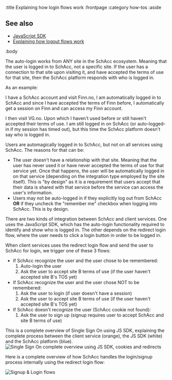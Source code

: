 :title Explaining how login flows work
:frontpage
:category how-tos
:aside

## See also

- [JavaScript SDK](/sdks/javascript/)
- [Explaining how logout flows work](/logout-flows/)

:body

The auto-login works from ANY site in the SchAcc ecosystem. Meaning that the user is logged in to SchAcc,
not a specific site. If the user has a connection to that site upon visiting it, and have accepted the
terms of use for that site, then the SchAcc platform responds with who is logged in.

As an example:
<div class="mod warning">
  <div class="bd">
    <p class="mhm">
      I have a SchAcc account and visit Finn.no, I am automatically logged in to SchAcc and since I have
      accepted the terms of Finn before, I automatically get a session on Finn and can access my Finn account.
    </p>
    <p class="mhm">
      I then visit VG.no. Upon which I haven't used before or still haven't accepted their terms of use.
      I am still logged in on SchAcc (or auto-logged-in if my session has timed out), but this time the
      SchAcc platform doesn't say who is logged in.
    </p>
  </div>
</div>

Users are automagically logged in to SchAcc, but not on all services using SchAcc.
The reasons for that can be:

* The user doesn't have a relationship with that site. Meaning that the user has never used it or have never
accepted the terms of use for that service yet. Once that happens, the user will be automatically logged in
on that service (depending on the integration type employed by the site itself). This is "by design" as it is
a requirement that users accept that their data is shared with that service before the service can access the
user's information.
* Users may not be auto-logged in if they explicitly log out from SchAcc **OR** if they uncheck the "remember me"
checkbox when logging into SchAcc. This is by design.

There are two kinds of integration between SchAcc and client services. One uses the JavaScript SDK, which has
the auto-login functionality required to identify and show who is logged in. The other depends on the redirect
login flow, where the user needs to click a login button in order to be logged in.

When client services uses the redirect login flow and send the user to SchAcc for login, we trigger one of these 3 flows:

* If SchAcc recognize the user and the user chose to be remembered:
    1. Auto-login the user
    2. Ask the user to accept site B terms of use (if the user haven't accepted site B's TOS yet)
* If SchAcc recognize the user and the user chose NOT to be remembered:
    1. Ask the user to login (if user doesn't have a session)
    2. Ask the user to accept site B terms of use (if the user haven't accepted site B's TOS yet)
* If SchAcc doesn't recognize the user (SchAcc cookie not found):
    1. Ask the user to sign up (signup requires user to accept SchAcc and site B terms of use)

This is a complete overview of Single Sign On using JS SDK, explaining the complete process between the client
service (orange), the JS SDK (white) and the SchAcc platform (blue).
![Single Sign On complete overview using JS SDK, cookies and redirects](/images/sso-usecases.png)

Here is a complete overview of how SchAcc handles the login/signup process internally using the redirect login flow:

![Signup & Login flows](/images/signup-login-flows.png)
